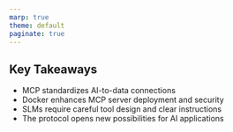 ```yaml
---
marp: true
theme: default
paginate: true
---
```


## Key Takeaways

- MCP standardizes AI-to-data connections
- Docker enhances MCP server deployment and security
- SLMs require careful tool design and clear instructions
- The protocol opens new possibilities for AI applications
